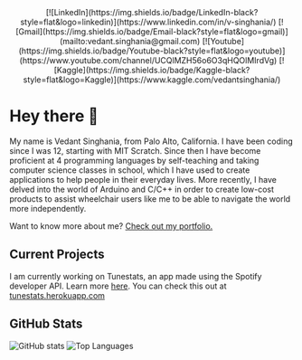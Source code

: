 <div align='center'>
  [![LinkedIn](https://img.shields.io/badge/LinkedIn-black?style=flat&logo=linkedin)](https://www.linkedin.com/in/v-singhania/)
  [![Gmail](https://img.shields.io/badge/Email-black?style=flat&logo=gmail)](mailto:vedant.singhania@gmail.com)
  [![Youtube](https://img.shields.io/badge/Youtube-black?style=flat&logo=youtube)](https://www.youtube.com/channel/UCQlMZH56o6O3qHQOlMIrdVg)
  [![Kaggle](https://img.shields.io/badge/Kaggle-black?style=flat&logo=Kaggle)](https://www.kaggle.com/vedantsinghania/)
</div>

# Hey there 👋

My name is Vedant Singhania, from Palo Alto, California. I have been coding since I was 12, starting with MIT Scratch. Since then I have become proficient at 4 programming languages by self-teaching and taking computer science classes in school, which I have used to create applications to help people in their everyday lives. More recently, I have delved into the world of Arduino and C/C++ in order to create low-cost products to assist wheelchair users like me to be able to navigate the world more independently.

Want to know more about me? [Check out my portfolio.](https://vedantsinghania.com)

## Current Projects
I am currently working on Tunestats, an app made using the Spotify developer API. Learn more [here](https://github.com/Tunestats).
You can check this out at [tunestats.herokuapp.com](https://tunestats.herokuapp.com)

## GitHub Stats

![GitHub stats](https://github-readme-stats.vercel.app/api?username=vedantsinghania05&show_icons=true&theme=dark)
![Top Languages](https://github-readme-stats.vercel.app/api/top-langs/?username=vedantsinghania05&layout=compact&theme=dark)

